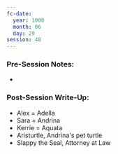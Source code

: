 ```yaml
---
fc-date:
  year: 1000
  month: 06
  day: 29
session: 48
---
```


### Pre-Session Notes:
* 


### Post-Session Write-Up:

* Alex = Adella
* Sara = Andrina
* Kerrie = Aquata
* Aristurtle, Andrina's pet turtle
* Slappy the Seal, Attorney at Law

